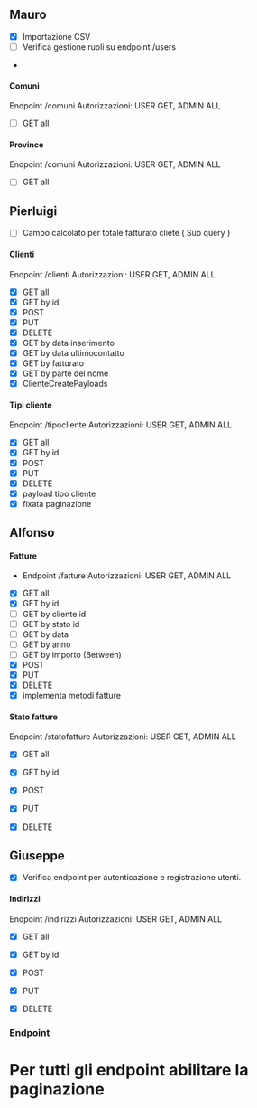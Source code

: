 ## Mauro
- [x] Importazione CSV
- [ ] Verifica gestione ruoli su endpoint /users
- 
#### Comuni
Endpoint /comuni
Autorizzazioni: USER GET, ADMIN ALL
- [ ] GET all

#### Province
Endpoint /comuni
Autorizzazioni: USER GET, ADMIN ALL
- [ ] GET all



## Pierluigi
- [ ] Campo calcolato per totale fatturato cliete ( Sub query ) 

#### Clienti
Endpoint /clienti
Autorizzazioni: USER GET, ADMIN ALL
- [x] GET all
- [x] GET by id
- [x] POST
- [x] PUT
- [x] DELETE
- [x] GET by data inserimento
- [x] GET by data ultimocontatto
- [x] GET by fatturato
- [x] GET by parte del nome
- [x] ClienteCreatePayloads

#### Tipi cliente
Endpoint /tipocliente
Autorizzazioni: USER GET, ADMIN ALL
- [x] GET all
- [x] GET by id
- [x] POST
- [x] PUT
- [x] DELETE
- [x] payload tipo cliente
- [x] fixata paginazione

## Alfonso
#### Fatture
- Endpoint /fatture
  Autorizzazioni: USER GET, ADMIN ALL
- [x] GET all
- [x] GET by id
- [ ] GET by cliente id
- [ ] GET by stato id
- [ ] GET by data
- [ ] GET by anno
- [ ] GET by importo (Between)
- [x] POST
- [x] PUT
- [x] DELETE
- [x] implementa metodi fatture
#### Stato fatture
Endpoint /statofatture
Autorizzazioni: USER GET, ADMIN ALL
- [x] GET all
- [x] GET by id
- [x] POST
- [x] PUT
- [x] DELETE




## Giuseppe

- [x] Verifica endpoint per autenticazione e registrazione utenti.

#### Indirizzi
Endpoint /indirizzi
Autorizzazioni: USER GET, ADMIN ALL
- [x] GET all
- [x] GET by id
- [x] POST
- [x] PUT
- [x] DELETE


### Endpoint
# Per tutti gli endpoint abilitare la paginazione






